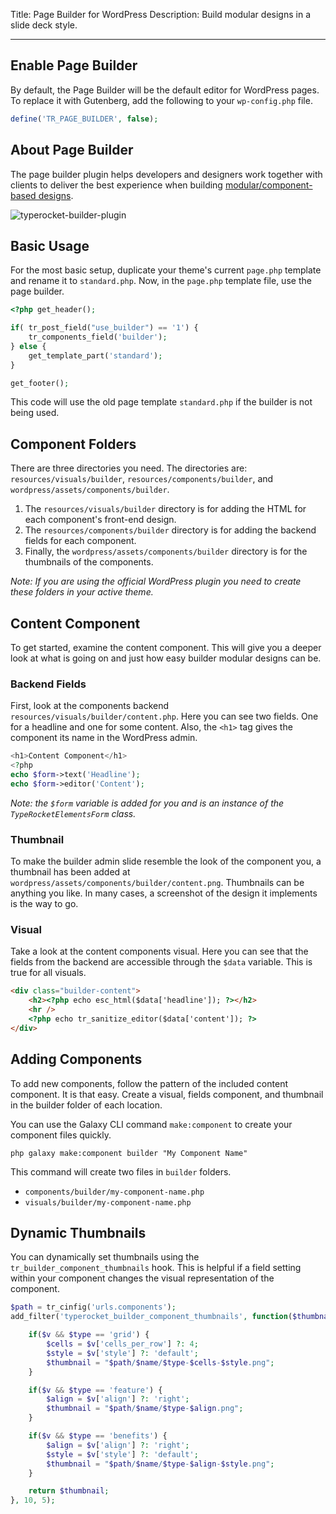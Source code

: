 Title: Page Builder for WordPress
Description: Build modular designs in a slide deck style. 

---

## Enable Page Builder

By default, the Page Builder will be the default editor for WordPress pages. To replace it with Gutenberg, add the following to your `wp-config.php` file.

```php
define('TR_PAGE_BUILDER', false);
```

## About Page Builder

The page builder plugin helps developers and designers work together with clients to deliver the best experience when building [modular/component-based designs](http://alistapart.com/article/language-of-modular-design).

![typerocket-builder-plugin](https://typerocket.com/wp-content/uploads/2020/02/page-builder-pro.gif)

## Basic Usage

For the most basic setup, duplicate your theme's current `page.php` template and rename it to `standard.php`. Now, in the `page.php` template file, use the page builder.

```php
<?php get_header();

if( tr_post_field("use_builder") == '1') {
    tr_components_field('builder');
} else {
    get_template_part('standard');
}

get_footer();
```

This code will use the old page template `standard.php` if the builder is not being used.

## Component Folders

There are three directories you need. The directories are: `resources/visuals/builder`, `resources/components/builder`, and `wordpress/assets/components/builder`.
1. The `resources/visuals/builder` directory is for adding the HTML for each component's front-end design.
2. The `resources/components/builder` directory is for adding the backend fields for each component. 
3. Finally, the `wordpress/assets/components/builder` directory is for the thumbnails of the components.

*Note: If you are using the official WordPress plugin you need to create these folders in your active theme.*

## Content Component

To get started, examine the content component. This will give you a deeper look at what is going on and just how easy builder modular designs can be.

### Backend Fields

First, look at the components backend `resources/visuals/builder/content.php`. Here you can see two fields. One for a headline and one for some content. Also, the `<h1>` tag gives the component its name in the WordPress admin.

```php
<h1>Content Component</h1>
<?php
echo $form->text('Headline');
echo $form->editor('Content');
```

*Note: the `$form` variable is added for you and is an instance of the `TypeRocketElementsForm` class.*

### Thumbnail

To make the builder admin slide resemble the look of the component you, a thumbnail has been added at `wordpress/assets/components/builder/content.png`. Thumbnails can be anything you like. In many cases, a screenshot of the design it implements is the way to go.

### Visual

Take a look at the content components visual. Here you can see that the fields from the backend are accessible through the `$data` variable. This is true for all visuals. 

```html
<div class="builder-content">
    <h2><?php echo esc_html($data['headline']); ?></h2>
    <hr />
    <?php echo tr_sanitize_editor($data['content']); ?>
</div>
```

## Adding Components

To add new components, follow the pattern of the included content component. It is that easy. Create a visual, fields component, and thumbnail in the builder folder of each location.

You can use the Galaxy CLI command `make:component`  to create your component files quickly.

```
php galaxy make:component builder "My Component Name"
```

This command will create two files in `builder` folders.

- `components/builder/my-component-name.php`
- `visuals/builder/my-component-name.php`

## Dynamic Thumbnails

You can dynamically set thumbnails using the `tr_builder_component_thumbnails` hook. This is helpful if a field setting within your component changes the visual representation of the component.

```php
$path = tr_cinfig('urls.components');
add_filter('typerocket_builder_component_thumbnails', function($thumbnail, $v, $type, $name) use($path) {

    if($v && $type == 'grid') {
        $cells = $v['cells_per_row'] ?: 4;
        $style = $v['style'] ?: 'default';
        $thumbnail = "$path/$name/$type-$cells-$style.png";
    }

    if($v && $type == 'feature') {
        $align = $v['align'] ?: 'right';
        $thumbnail = "$path/$name/$type-$align.png";
    }

    if($v && $type == 'benefits') {
        $align = $v['align'] ?: 'right';
        $style = $v['style'] ?: 'default';
        $thumbnail = "$path/$name/$type-$align-$style.png";
    }

    return $thumbnail;
}, 10, 5);
```